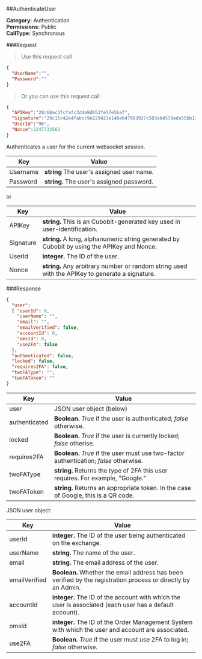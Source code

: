 ##AuthenticateUser

**Category:** Authentication<br />
**Permissions:** Public<br />
**CallType:** Synchronous

###Request
>Use this request call

```json
{
  "UserName":"",
  "Password":""
}
```
> Or you can use this request call

```json
{
  "APIKey":"28c68ac3fcfafc3d4e8d653fe57e5baf",
  "Signature":"29c15c42e4fabcc9e229421e148e647903927c503ab4578ada55bb13a63a9636",
  "UserId":"96",
  "Nonce":2247733562
}
```

Authenticates a user for the current websocket session.


| Key       | Value                                                        |
| --------- | ------------------------------------------------------------ |
| Username  | **string** The user's assigned user name.                    |
| Password  | **string.** The user's assigned password.                    |

or

| Key       | Value                                                        |
| --------- | ------------------------------------------------------------ |
| APIKey    | **string.**  This is an Cubobit-generated key used in user-identification. |
| Signature  | **string.** A long, alphanumeric string generated by Cubobit by using the APIKey and Nonce. |
| UserId    | **integer.** The ID of the user.                             |
| Nonce     | **string.** Any arbitrary number or random string used with the APIKey to generate a signature.                                             |

###Response
```json
{
  "user":
  { "userId": 0,
    "userName": "",
    "email": "",
    "emailVerified": false,
    "accountId": 0,
    "omsId": 0,
    "use2FA": false
  },
  "authenticated": false,
  "locked": false,
  "requires2FA": false,
  "twoFAType": "",
  "twoFAToken": ""
}

```

| Key           | Value                                                        |
| ------------- | ------------------------------------------------------------ |
| user          | JSON user object (below)                                     |
| authenticated | **Boolean.** *True* if the user is authenticated; *false* otherwise.                                                  |
| locked        | **Boolean.** *True* if the user is currently locked; *false* otherise.                                                |
| requires2FA   | **Boolean.** *True* if the user must use two-factor authentication; *false* otherwise.                                               |
| twoFAType     | **string.** Returns the type of 2FA this user requires. For example, "Google." |
| twoFAToken    | **string.** Returns an appropriate token. In the case of Google, this is a QR code. |

JSON user object:

| Key           | Value                                                        |
| ------------- | ------------------------------------------------------------ |
| userId        | **integer.** The ID of the user being authenticated on the exchange. |
| userName      | **string.** The name of the user.                            |
| email         | **string.** The email address of the user.                   |
| emailVerified | **Boolean.** Whether the email address has been verified by the registration process or directly by an Admin. |
| accountId     | **integer.** The ID of the account with which the user is associated (each user has a default account). |
| omsId         | **integer.** The ID of the Order Management System with which the user and account are associated. |
| use2FA        | **Boolean.** *True* if the user must use 2FA to log in; *false* otherwise. |



